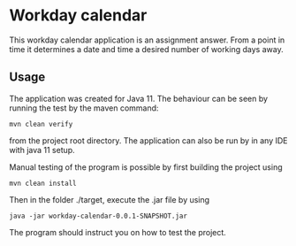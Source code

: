 # Workday calendar

This workday calendar application is an assignment answer. From a point in time it determines a date and time a desired number of working days away.

## Usage

The application was created for Java 11. The behaviour can be seen by running the test by the maven command:
```
mvn clean verify
```
from the project root directory. The application can also be run by in any IDE with java 11 setup.

Manual testing of the program is possible by first building the project using
```
mvn clean install
```
Then in the folder ./target, execute the .jar file by using
```
java -jar workday-calendar-0.0.1-SNAPSHOT.jar
```
The program should instruct you on how to test the project.